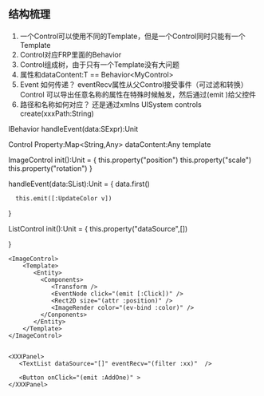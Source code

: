 ## 结构梳理

####  
1. 一个Control可以使用不同的Template，但是一个Control同时只能有一个Template
2. Control对应FRP里面的Behavior
3. Control组成树，由于只有一个Template没有大问题
5. 属性和dataContent:T == Behavior<MyControl<T>>
6. Event 如何传递？ eventRecv属性从父Control接受事件（可过滤和转换）
                   Control 可以导出任意名称的属性在特殊时候触发，然后通过(emit )给父控件
7. 路径和名称如何对应？ 还是通过xmlns
UISystem
  controls
  create(xxxPath:String)

IBehavior
  handleEvent(data:SExpr):Unit

Control
 Property:Map<String,Any>
 dataContent:Any
 template

ImageControl
  init():Unit = {
      this.property("position")
      this.property("scale")
      this.property("rotation")
  }

  handleEvent(data:SList):Unit = {
      data.first()

      this.emit([:UpdateColor v])
  }


ListControl
  init():Unit = {
      this.property("dataSource",[])

  }

```
<ImageControl>
    <Template>
       <Entity>
         <Components>
            <Transform />
            <EventNode click="(emit [:Click])" />
            <Rect2D size="(attr :position)" />
            <ImageRender color="(ev-bind :color)" />
         </Conponents>
       </Entity>
    </Template>
</ImageControl>


<XXXPanel>
   <TextList dataSource="[]" eventRecv="(filter :xx)"  />

   <Button onClick="(emit :AddOne)" >
</XXXPanel>
```